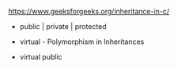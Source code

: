 https://www.geeksforgeeks.org/inheritance-in-c/

* public | private | protected

* virtual - Polymorphism in Inheritances

* virtual public